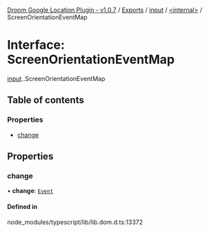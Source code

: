 [Droom Google Location Plugin - v1.0.7](../README.md) / [Exports](../modules.md) / [input](../modules/input.md) / [<internal\>](../modules/input._internal_.md) / ScreenOrientationEventMap

# Interface: ScreenOrientationEventMap

[input](../modules/input.md).[<internal>](../modules/input._internal_.md).ScreenOrientationEventMap

## Table of contents

### Properties

- [change](input._internal_.ScreenOrientationEventMap.md#change)

## Properties

### change

• **change**: [`Event`](../modules/input._internal_.md#event)

#### Defined in

node_modules/typescript/lib/lib.dom.d.ts:13372
